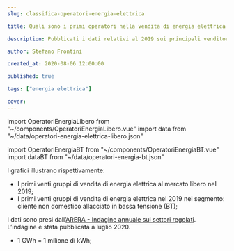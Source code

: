 ```yaml
---
slug: classifica-operatori-energia-elettrica

title: Quali sono i primi operatori nella vendita di energia elettrica in Italia?

description: Pubblicati i dati relativi al 2019 sui principali venditori di energia elettrica

author: Stefano Frontini

created_at: 2020-08-06 12:00:00

published: true

tags: ["energia elettrica"]

cover:
---
```


import OperatoriEnergiaLibero from "~/components/OperatoriEnergiaLibero.vue"
import data from "~/data/operatori-energia-elettrica-libero.json"

import OperatoriEnergiaBT from "~/components/OperatoriEnergiaBT.vue"
import dataBT from "~/data/operatori-energia-bt.json"

<OperatoriEnergiaLibero title="Primi venti gruppi di vendita di energia elettrica al mercato libero nel 2019" xKey="Gruppo"
            yKey="Energia"
            :data="data"
            />

<OperatoriEnergiaBT title="Vendite di energia alla piccola e media impresa (non domestici BT)" xKey="Gruppo"
            yKey="BT"
            :data="dataBT"
            />

I grafici illustrano rispettivamente:

- I primi venti gruppi di vendita di energia elettrica al mercato libero nel 2019;
- I primi venti gruppi di vendita di energia elettrica nel 2019 nel segmento: cliente non domestico allacciato in bassa tensione (BT);

I dati sono presi dall’[ARERA - Indagine annuale sui settori regolati](https://www.arera.it/it/relaz_ann/20/20.htm). L’indagine è stata pubblicata a luglio 2020.

- 1 GWh = 1 milione di kWh;
